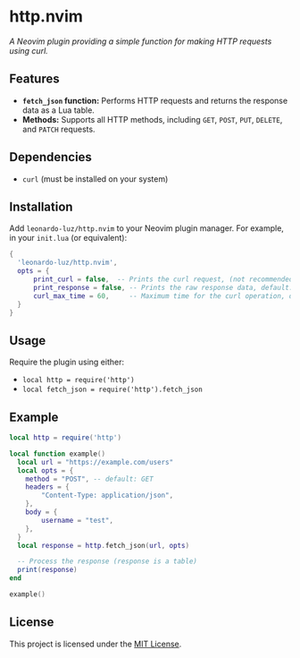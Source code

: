 # http.nvim

*A Neovim plugin providing a simple function for making HTTP requests using curl.*

## Features

* **`fetch_json` function:**  Performs HTTP requests and returns the response data as a Lua table.
* **Methods:** Supports all HTTP methods, including `GET`, `POST`, `PUT`, `DELETE`, and `PATCH` requests.

## Dependencies

* `curl` (must be installed on your system)

## Installation

Add `leonardo-luz/http.nvim` to your Neovim plugin manager.  For example, in your `init.lua` (or equivalent):

```lua
{
  'leonardo-luz/http.nvim',
  opts = {
      print_curl = false,  -- Prints the curl request, (not recommended, can cause issues), default: false
      print_response = false, -- Prints the raw response data, default: false
      curl_max_time = 60,     -- Maximum time for the curl operation, default: 60 seconds
  }
}
```

## Usage

Require the plugin using either:

* `local http = require('http')`
* `local fetch_json = require('http').fetch_json`

## Example

```lua
local http = require('http')

local function example()
  local url = "https://example.com/users"
  local opts = {
    method = "POST", -- default: GET
    headers = {
		"Content-Type: application/json",
    },
    body = {
		username = "test",
    },
  }
  local response = http.fetch_json(url, opts)

  -- Process the response (response is a table)
  print(response)
end

example()
```

## License

This project is licensed under the [MIT License](LICENSE.md).
